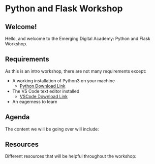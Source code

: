# Python and Flask Workshop

## Welcome!

Hello, and welcome to the Emerging Digital Academy: Python and Flask Workshop.

## Requirements

As this is an intro workshop, there are not many requirements except:

- A working installation of Python3 on your machine
  - [Python Download Link](https://www.python.org/downloads/)
- The VS Code text editor installed
  - [VSCode Download Link](https://code.visualstudio.com/download)
- An eagerness to learn

## Agenda

The content we will be going over will include:


## Resources

Different resources that will be helpful throughout the workshop:
